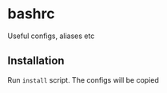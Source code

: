 # bashrc
Useful configs, aliases etc

## Installation
Run `install` script. The configs will be copied
